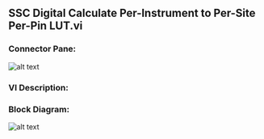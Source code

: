 ## **SSC Digital Calculate Per-Instrument to Per-Site Per-Pin LUT.vi**
### Connector Pane:
![alt text](/Instrument%20Control/Digital/SubVIs/SSC%20Digital%20Calculate%20Per-Instrument%20to%20Per-Site%20Per-Pin%20LUT.vic.png "SSC Digital Calculate Per-Instrument to Per-Site Per-Pin LUT.vi connector pane")

### VI Description:


### Block Diagram:
![alt text](/Instrument%20Control/Digital/SubVIs/SSC%20Digital%20Calculate%20Per-Instrument%20to%20Per-Site%20Per-Pin%20LUT.vid.png "SSC Digital Calculate Per-Instrument to Per-Site Per-Pin LUT.vi block diagram")
